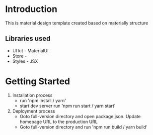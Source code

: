 # Introduction

This is material design template created based on materially structure

## Libraries used
- UI kit - MaterialUI
- Store - 
- Styles - JSX


# Getting Started

1. Installation process
    - run 'npm install / yarn'
    - start dev server run 'npm run start / yarn start'
2. Deployment process
    - Goto full-version directory and open package.json. Update homepage URL to the production URL
    - Goto full-version directory and run 'npm run build / yarn build'
